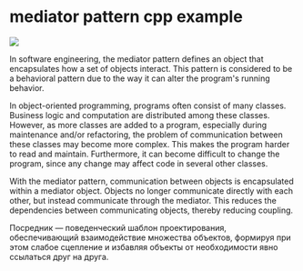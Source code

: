 # mediator pattern cpp example
![](https://refactoring.guru/images/patterns/content/mediator/mediator.png)

In software engineering, the mediator pattern defines an object that encapsulates how a set of objects interact. This pattern is considered to be a behavioral pattern due to the way it can alter the program's running behavior.

In object-oriented programming, programs often consist of many classes. Business logic and computation are distributed among these classes. However, as more classes are added to a program, especially during maintenance and/or refactoring, the problem of communication between these classes may become more complex. This makes the program harder to read and maintain. Furthermore, it can become difficult to change the program, since any change may affect code in several other classes.

With the mediator pattern, communication between objects is encapsulated within a mediator object. Objects no longer communicate directly with each other, but instead communicate through the mediator. This reduces the dependencies between communicating objects, thereby reducing coupling.

Посредник — поведенческий шаблон проектирования, обеспечивающий взаимодействие множества объектов, формируя при этом слабое cцепление и избавляя объекты от необходимости явно ссылаться друг на друга.

